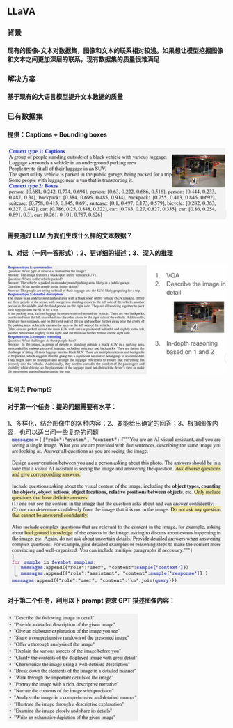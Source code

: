## LLaVA
### 背景
#### 现有的图像-文本对数据集，图像和文本的联系相对较浅。如果想让模型挖掘图像和文本之间更加深层的联系，现有数据集的质量很难满足
### 解决方案
#### 基于现有的大语言模型提升文本数据的质量
### 已有数据集
#### 提供：Captions + Bounding boxes
![img.png](Image/coco_dataset.png)
#### 需要通过 LLM 为我们生成什么样的文本数据？
#### 1、对话（一问一答形式）；2、更详细的描述；3、深入的推理
![img.png](Image/collected_text_data.png)
#### 如何去 Prompt?
#### 对于第一个任务：提的问题需要有水平：
1、多样化，结合图像中的各种内容；2、要能给出确定的回答；3、根据图像内容，也可以适当问一些复杂的问题
![img.png](Image/prompt_task1.png)
#### 对于第二个任务，利用以下 prompt 要求 GPT 描述图像内容：
<img src="Image/prompt_task2.png" width="60%"><br>